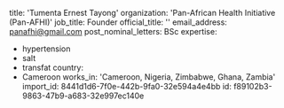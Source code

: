 title: 'Tumenta Ernest Tayong'
organization: 'Pan-African Health Initiative (Pan-AFHI)'
job_title: Founder
official_title: ''
email_address: panafhi@gmail.com
post_nominal_letters: BSc
expertise:
  - hypertension
  - salt
  - transfat
country:
  - Cameroon
works_in: 'Cameroon, Nigeria, Zimbabwe, Ghana, Zambia'
import_id: 8441d1d6-7f0e-442b-9fa0-32e594a4e4bb
id: f89102b3-9863-47b9-a683-32e997ec140e
